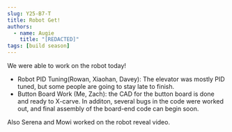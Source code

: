 ```yaml
---
slug: Y25-B7-T
title: Robot Get!
authors:
  - name: Augie
    title: "[REDACTED]"
tags: [build season]
---
```

We were able to work on the robot today!
* Robot PID Tuning(Rowan, Xiaohan, Davey): The elevator was mostly PID tuned, but some people are going to stay late to finish.
* Button Board Work (Me, Zach): the CAD for the button board is done and ready to X-carve. In additon, several bugs in the code were worked out, and final assembly of the board-end code can begin soon. 

Also Serena and Mowi worked on the robot reveal video.